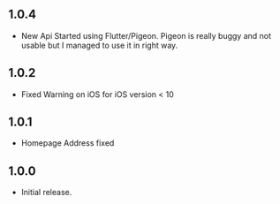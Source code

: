 ## 1.0.4
* New Api Started using Flutter/Pigeon. Pigeon is really buggy and not usable but I managed to use it in right way.
## 1.0.2
* Fixed Warning on iOS for iOS version < 10

## 1.0.1
* Homepage Address fixed

## 1.0.0
* Initial release.

